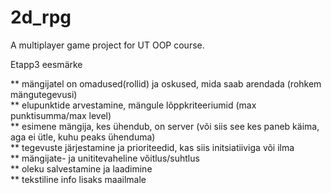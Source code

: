 # 2d_rpg
A multiplayer game project for UT OOP course.

Etapp3 eesmärke 

** mängijatel on omadused(rollid) ja oskused, mida saab arendada (rohkem mängutegevusi)  
** elupunktide arvestamine, mängule lõppkriteeriumid (max punktisumma/max level)  
** esimene mängija, kes ühendub, on server (või siis see kes paneb käima, aga ei ütle, kuhu peaks ühenduma)  
** tegevuste järjestamine ja prioriteedid, kas siis initsiatiiviga või ilma  
** mängijate- ja unititevaheline võitlus/suhtlus  
** oleku salvestamine ja laadimine  
** tekstiline info lisaks maailmale  
